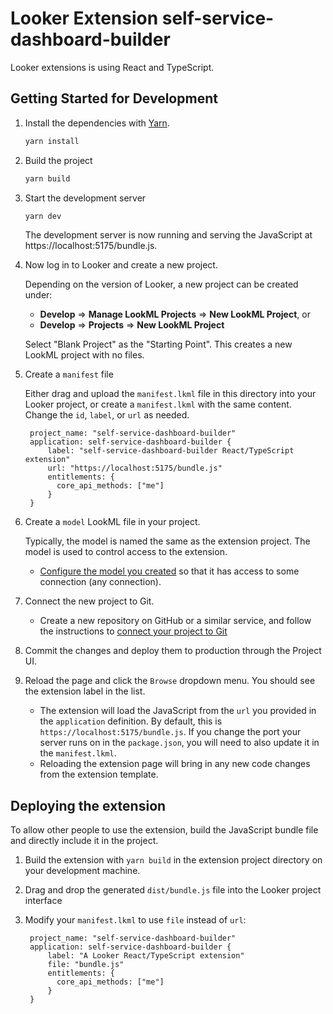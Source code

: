 # Looker Extension self-service-dashboard-builder

Looker extensions is using React and TypeScript.

## Getting Started for Development

1. Install the dependencies with [Yarn](https://yarnpkg.com/).

   ```sh
   yarn install
   ```

2. Build the project

   ```sh
   yarn build
   ```

3. Start the development server

   ```sh
   yarn dev
   ```

   The development server is now running and serving the JavaScript at https://localhost:5175/bundle.js.

4. Now log in to Looker and create a new project.

   Depending on the version of Looker, a new project can be created under:

   - **Develop** => **Manage LookML Projects** => **New LookML Project**, or
   - **Develop** => **Projects** => **New LookML Project**

   Select "Blank Project" as the "Starting Point". This creates a new LookML project with no files.

5. Create a `manifest` file

   Either drag and upload the `manifest.lkml` file in this directory into your Looker project, or create a `manifest.lkml` with the same content. Change the `id`, `label`, or `url` as needed.

   ```
    project_name: "self-service-dashboard-builder"
    application: self-service-dashboard-builder {
        label: "self-service-dashboard-builder React/TypeScript extension"
        url: "https://localhost:5175/bundle.js"
        entitlements: {
          core_api_methods: ["me"]
        }
    }
   ```

6. Create a `model` LookML file in your project.

   Typically, the model is named the same as the extension project. The model is used to control access to the extension.

   - [Configure the model you created](https://docs.looker.com/data-modeling/getting-started/create-projects#configuring_a_model) so that it has access to some connection (any connection).

7. Connect the new project to Git.

   - Create a new repository on GitHub or a similar service, and follow the instructions to [connect your project to Git](https://docs.looker.com/data-modeling/getting-started/setting-up-git-connection)

8. Commit the changes and deploy them to production through the Project UI.

9. Reload the page and click the `Browse` dropdown menu. You should see the extension label in the list.

   - The extension will load the JavaScript from the `url` you provided in the `application` definition. By default, this is `https://localhost:5175/bundle.js`. If you change the port your server runs on in the `package.json`, you will need to also update it in the `manifest.lkml`.
   - Reloading the extension page will bring in any new code changes from the extension template.

## Deploying the extension

To allow other people to use the extension, build the JavaScript bundle file and directly include it in the project.

1. Build the extension with `yarn build` in the extension project directory on your development machine.
2. Drag and drop the generated `dist/bundle.js` file into the Looker project interface
3. Modify your `manifest.lkml` to use `file` instead of `url`:

   ```
    project_name: "self-service-dashboard-builder"
    application: self-service-dashboard-builder {
        label: "A Looker React/TypeScript extension"
        file: "bundle.js"
        entitlements: {
          core_api_methods: ["me"]
        }
    }
   ```
